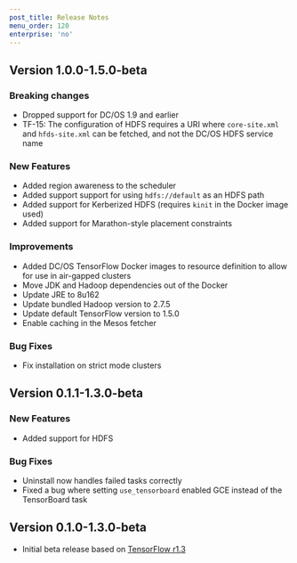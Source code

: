 ```yaml
---
post_title: Release Notes
menu_order: 120
enterprise: 'no'
---
```


## Version 1.0.0-1.5.0-beta

<!-- TODO: Add a general note here how this is a full beta release -->

### Breaking changes
- Dropped support for DC/OS 1.9 and earlier
- TF-15: The configuration of HDFS requires a URI where `core-site.xml` and `hfds-site.xml` can be fetched, and not the DC/OS HDFS service name

### New Features
- Added region awareness to the scheduler <!-- TODO: Check the wording of this -->
- Added support support for using `hdfs://default` as an HDFS path
- Added support for Kerberized HDFS (requires `kinit` in the Docker image used)
- Added support for Marathon-style placement constraints

### Improvements
<!-- TODO: Is it "airgapped" or "air-gapped" -->
- Added DC/OS TensorFlow Docker images to resource definition to allow for use in air-gapped clusters
- Move JDK and Hadoop dependencies out of the Docker
- Update JRE to 8u162
- Update bundled Hadoop version to 2.7.5
- Update default TensorFlow version to 1.5.0
- Enable caching in the Mesos fetcher

### Bug Fixes
- Fix installation on strict mode clusters

## Version 0.1.1-1.3.0-beta

### New Features
- Added support for HDFS

### Bug Fixes
- Uninstall now handles failed tasks correctly
- Fixed a bug where setting `use_tensorboard` enabled GCE instead of the TensorBoard task

## Version 0.1.0-1.3.0-beta

- Initial beta release based on [TensorFlow r1.3](https://www.tensorflow.org/versions/r1.3/)

